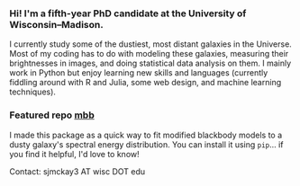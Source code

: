 ### Hi! I'm a fifth-year PhD candidate at the University of Wisconsin–Madison.

I currently study some of the dustiest, most distant galaxies in the Universe. Most of my coding has to do with modeling these galaxies, measuring their brightnesses in images, and doing statistical data analysis on them. I mainly work in Python but enjoy learning new skills and languages (currently fiddling around with R and Julia, some web design, and machine learning techniques).

### Featured repo [mbb](https://github.com/sjmckay/mbb)

I made this package as a quick way to fit modified blackbody models to a dusty galaxy's spectral energy distribution. You can install it using `pip`... if you find it helpful, I'd love to know!

Contact: sjmckay3 AT wisc DOT edu

<!--
**sjmckay/sjmckay** is a ✨ _special_ ✨ repository because its `README.md` (this file) appears on your GitHub profile.

Here are some ideas to get you started:

- 🔭 I’m currently working on ...
- 🌱 I’m currently learning ...
- 👯 I’m looking to collaborate on ...
- 🤔 I’m looking for help with ...
- 💬 Ask me about ...
- 📫 How to reach me: ...
- 😄 Pronouns: ...
- ⚡ Fun fact: ...
-->

